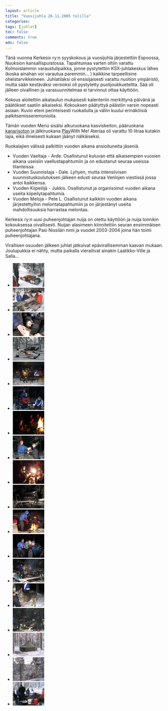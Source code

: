 ```yaml
---
layout: article 
title: "Vuosijuhla 26.11.2005 tulilla" 
categories: 
tags: [juhlat]
toc: false 
comments: true 
ads: false 
---
```


Tänä vuonna Kerkesix ry:n syyskokous ja vuosijuhla järjestettiin
Espoossa, Nuuksion kansallispuistossa. Tapahtumaa varten oltiin varattu
Kolmoislammin varaustulipaikka, jonne pystytettiin KSX-juhlakeskus lähes
(koska ainahan voi varautua paremmin... ) kaikkine tarpeellisine
oheistarvikkeineen. Juhlatilaksi oli ensisijaisesti varattu nuotion
ympäristö, mutta sään kestäväksi versioksi oli pystytetty
puolijoukkueteltta. Sää oli jälleen oivallinen ja varasuunnitelmaa ei
tarvinnut ottaa käyttöön.

Kokous aloitettiin aikataulun mukaisesti kalenteriin merkittynä päivänä
ja päätökset saatiin aikaiseksi. Kokouksen päätyttyä päästiin varsin
nopeasti asiaan. Kuvio eteni perinteisesti ruokailulla ja väliin kuului
erinäköisiä palkitsemisseremonioita.

Tämän vuoden Menú sisälsi alkuruokana kasviskeiton,
pääruokana [kanarisoton](/kanarisotto-koko-porukalle/) ja jälkiruokana
[Play](http://www.valio.fi/channels/www/etusivu/tuotteet/tuoteryhmat/7_02028251180_0_1/1771_1094363140_02028251180_3/4840/TULOSTUS.html)With
Me! Ateriaa oli varattu 10 litraa kutakin lajia, eikä ilmeisesti kukaan
jäänyt nälkäiseksi.

Ruokalajien välissä palkittiin vuoden aikana ansioituneita jäseniä.

-   Vuoden Vaeltaja - Arde. Osallistunut kuluvan että aikaisempien
    vuosien aikana useisiin vaellustapahtumiin ja on edustanut seuraa
    useissa tilanteissa.
-   Vuoden Suunnistaja - Dale. Lyhyen, mutta intensiivisen
    suunnistuskoulutuksen jälkeen edusti seuraa Venlojen viestissä jossa
    antoi kaikkensa.
-   Vuoden Kiipeilijä - Jukkis. Osallistunut ja organisoinut vuoden
    aikana useita kiipeilytapahtumia.
-   Vuoden Meloja - Pete L. Osallistunut kaikkiin vuoden aikana
    järjestettyihin melontatapahtumiin ja on järjestänyt useita
    mahdollisuuksia harrastaa melontaa.

Kerkesix ry:n uusi puheenjohtajan nuija on otettu käyttöön ja nuija
toimikin kokouksessa oivallisesti. Nuijan alasimeen kiinnitettiin seuran
ensimmäisen puheenjohtajan Pasi Nissilän nimi ja vuodet 2003-2004 joina
hän toimi puheenjohtajana.

Virallisen osuuden jälkeen juhlat jatkuivat epävirallisemman kaavan
mukaan. Joulupukkia ei nähty, mutta paikalla vierailivat ainakin
Laatikko-Ville ja Salla...

<div class="image-gallery" markdown="1">

-   [![](/images/vuosijuhla-2005/Thumbnails/vuosijuhla2005_05b.jpg)](/images/vuosijuhla-2005/vuosijuhla2005_05b.jpg)
-   [![](/images/vuosijuhla-2005/Thumbnails/vuosijuhla2005_03b.jpg)](/images/vuosijuhla-2005/vuosijuhla2005_03b.jpg)
-   [![](/images/vuosijuhla-2005/Thumbnails/vuosijuhla2005_01b.jpg)](/images/vuosijuhla-2005/vuosijuhla2005_01b.jpg)
-   [![](/images/vuosijuhla-2005/Thumbnails/vuosijuhla2005_02b.jpg)](/images/vuosijuhla-2005/vuosijuhla2005_02b.jpg)
-   [![](/images/vuosijuhla-2005/Thumbnails/vuosijuhla2005_04b.jpg)](/images/vuosijuhla-2005/vuosijuhla2005_04b.jpg)
-   [![](/images/vuosijuhla-2005/Thumbnails/vuosijuhla2005_06b.jpg)](/images/vuosijuhla-2005/vuosijuhla2005_06b.jpg)
-   [![](/images/vuosijuhla-2005/Thumbnails/vuosijuhla2005_08b.jpg)](/images/vuosijuhla-2005/vuosijuhla2005_08b.jpg)
-   [![](/images/vuosijuhla-2005/Thumbnails/vuosijuhla2005_09b.jpg)](/images/vuosijuhla-2005/vuosijuhla2005_09b.jpg)
-   [![](/images/vuosijuhla-2005/Thumbnails/vuosijuhla2005_10b.jpg)](/images/vuosijuhla-2005/vuosijuhla2005_10b.jpg)
-   [![](/images/vuosijuhla-2005/Thumbnails/vuosijuhla2005_11b.jpg)](/images/vuosijuhla-2005/vuosijuhla2005_11b.jpg)
-   [![](/images/vuosijuhla-2005/Thumbnails/vuosijuhla2005_12b.jpg)](/images/vuosijuhla-2005/vuosijuhla2005_12b.jpg)
-   [![](/images/vuosijuhla-2005/Thumbnails/vuosijuhla2005_13b.jpg)](/images/vuosijuhla-2005/vuosijuhla2005_13b.jpg)
-   [![](/images/vuosijuhla-2005/Thumbnails/vuosijuhla2005_14b.jpg)](/images/vuosijuhla-2005/vuosijuhla2005_14b.jpg)
-   [![](/images/vuosijuhla-2005/Thumbnails/vuosijuhla2005_15b.jpg)](/images/vuosijuhla-2005/vuosijuhla2005_15b.jpg)
-   [![](/images/vuosijuhla-2005/Thumbnails/vuosijuhla2005_16b.jpg)](/images/vuosijuhla-2005/vuosijuhla2005_16b.jpg)
-   [![](/images/vuosijuhla-2005/Thumbnails/vuosijuhla2005_17b.jpg)](/images/vuosijuhla-2005/vuosijuhla2005_17b.jpg)
-   [![](/images/vuosijuhla-2005/Thumbnails/vuosijuhla2005_18b.jpg)](/images/vuosijuhla-2005/vuosijuhla2005_18b.jpg)
-   [![](/images/vuosijuhla-2005/Thumbnails/vuosijuhla2005_19b.jpg)](/images/vuosijuhla-2005/vuosijuhla2005_19b.jpg)

</div>
